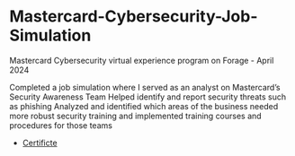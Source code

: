 # Mastercard-Cybersecurity-Job-Simulation

Mastercard Cybersecurity virtual experience program on Forage - April 2024

Completed a job simulation where I served as an analyst on Mastercard’s Security Awareness Team 
Helped identify and report security threats such as phishing 
Analyzed and identified which areas of the business needed more robust security training and implemented training courses and procedures for those teams

- <a href="https://forage-uploads-prod.s3.amazonaws.com/completion-certificates/mastercard/vcKAB5yYAgvemepGQ_Mastercard_ZEjgGiaNiSa4jWQSB_1712326367797_completion_certificate.pdf">Certificte</a>
